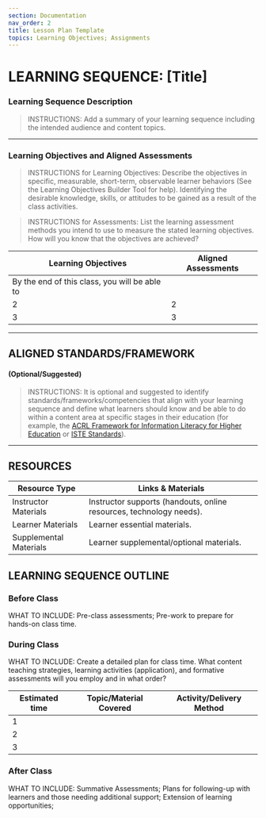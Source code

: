 ```yaml
---
section: Documentation
nav_order: 2
title: Lesson Plan Template
topics: Learning Objectives; Assignments
---
```


# LEARNING SEQUENCE: [Title]

### Learning Sequence Description

> INSTRUCTIONS: Add a summary of your learning sequence including the intended audience and content topics.

-----
### Learning Objectives and Aligned Assessments

> INSTRUCTIONS for Learning Objectives: Describe the objectives in specific, measurable, short-term, observable learner behaviors (See the Learning Objectives Builder Tool for help). Identifying the desirable knowledge, skills, or attitudes to be gained as a result of the class activities.

> INSTRUCTIONS for Assessments: List the learning assessment methods you intend to use to measure the stated learning objectives. How will you know that the objectives are achieved?

| Learning Objectives | Aligned Assessments |
| -----| ------|
|By the end of this class, you will be able to |   |
| 2  |  2   |
| 3  |  3   |

-------

## ALIGNED STANDARDS/FRAMEWORK 

#### (Optional/Suggested)

> INSTRUCTIONS: It is optional and suggested to identify standards/frameworks/competencies that align with your learning sequence and define what learners should know and be able to do within a content area at specific stages in their education (for example, the [ACRL Framework for Information Literacy for Higher Education](https://urldefense.com/v3/__https://www.ala.org/acrl/standards/ilframework__;!!JYXjzlvb!zbL8SL_M6HQiuJWVUdqclCXf2DanQtVCnRNjgVpjKQtvIg84Je5dzcv3uxrMkEu0ig$ ) or [ISTE Standards](https://urldefense.com/v3/__https://www.iste.org/standards/iste-standards-for-students__;!!JYXjzlvb!zbL8SL_M6HQiuJWVUdqclCXf2DanQtVCnRNjgVpjKQtvIg84Je5dzcv3uxpHWaQjMQ$ )). 


-------

## RESOURCES

| Resource Type| Links & Materials |
| --- | --- |
| Instructor Materials | Instructor supports (handouts, online resources, technology needs). |
| Learner Materials | Learner essential materials.|
| Supplemental Materials | Learner supplemental/optional materials. |


## LEARNING SEQUENCE OUTLINE

### Before Class

WHAT TO INCLUDE: Pre-class assessments; Pre-work to prepare for hands-on class time.


### During Class

WHAT TO INCLUDE: Create a detailed plan for class time. What content teaching strategies, learning activities (application), and formative assessments will you employ and in what order?

| Estimated time | Topic/Material Covered | Activity/Delivery Method |
| ----  | ---- | ---- |
| 1     |      |      |
| 2     |      |      |
| 3     |      |      |

### After Class

WHAT TO INCLUDE: Summative Assessments;  Plans for following-up with learners and those needing additional support;  Extension of learning opportunities;